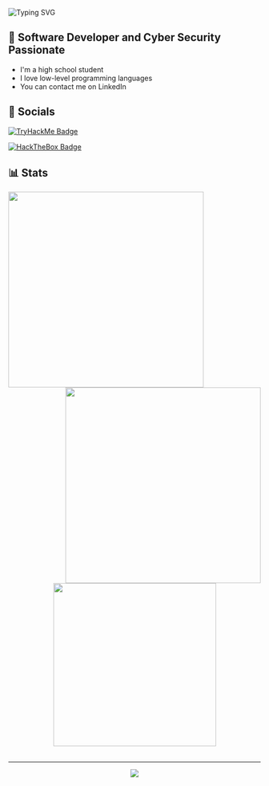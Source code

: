 ![Typing SVG](https://readme-typing-svg.demolab.com?font=Fira+Code&pause=1000&color=C93675&width=435&lines=Hello!+I'm+Neagu+Andrei+-+%22N3agu%22)
## 📛 Software Developer and Cyber Security Passionate 
- I'm a high school student
- I love low-level programming languages
- You can contact me on LinkedIn

## 📲 Socials
[![TryHackMe Badge](https://tryhackme-badges.s3.amazonaws.com/N3agu.png)](https://tryhackme.com/p/N3agu)

[![HackTheBox Badge](https://www.hackthebox.com/badge/image/620974)](https://app.hackthebox.com/profile/620974)
<h2>📊 Stats</h2>
  <p align=center>
    <div align=center>
        <img align="left" width=390 src="https://github-readme-stats.vercel.app/api?username=N3agu&theme=radical"/>
        <img align="right" width=390 src="https://github-readme-streak-stats.herokuapp.com/?user=N3agu&theme=radical" />
    </div>
    <br><br><br><br><br><br><br><br><br>
    <div align=center>
        <img width=325 align="center" src="https://github-readme-stats.vercel.app/api/top-langs/?username=N3agu&theme=radical" />
    </div>
    <br>
  </p>
<hr>

<div align=center>
  <img src="https://github-profile-trophy.vercel.app/?username=N3agu&theme=radical&no-frame=true&row=1&&margin-w=30&no-bg=true">
</div>

